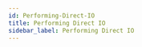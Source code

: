 ```yaml
---
id: Performing-Direct-IO
title: Performing Direct IO
sidebar_label: Performing Direct IO
---
```



#
